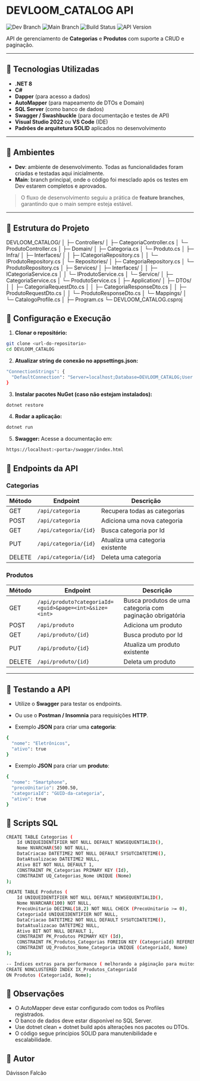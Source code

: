 # DEVLOOM_CATALOG API

![Dev Branch](https://img.shields.io/badge/branch-dev-blue)
![Main Branch](https://img.shields.io/badge/branch-main-green)
![Build Status](https://img.shields.io/badge/build-passing-brightgreen)
![API Version](https://img.shields.io/badge/version-1.0.0-yellow)

API de gerenciamento de **Categorias** e **Produtos** com suporte a CRUD e paginação.

---

## 🔹 Tecnologias Utilizadas

- **.NET 8**  
- **C#**  
- **Dapper** (para acesso a dados)  
- **AutoMapper** (para mapeamento de DTOs e Domain)  
- **SQL Server** (como banco de dados)  
- **Swagger / Swashbuckle** (para documentação e testes de API)  
- **Visual Studio 2022** ou **VS Code** (IDE)  
- **Padrões de arquitetura SOLID** aplicados no desenvolvimento

---

## 🔹 Ambientes

- **Dev**: ambiente de desenvolvimento. Todas as funcionalidades foram criadas e testadas aqui inicialmente.  
- **Main**: branch principal, onde o código foi mesclado após os testes em Dev estarem completos e aprovados.  

> O fluxo de desenvolvimento seguiu a prática de **feature branches**, garantindo que o main sempre esteja estável.

---

## 🔹 Estrutura do Projeto

DEVLOOM_CATALOG/
│
├─ Controllers/
│ ├─ CategoriaController.cs
│ └─ ProdutoController.cs
│
├─ Domain/
│ ├─ Categoria.cs
│ └─ Produto.cs
│
├─ Infra/
│ ├─ Interfaces/
│ │ ├─ ICategoriaRepository.cs
│ │ └─ IProdutoRepository.cs
│ └─ Repositories/
│ ├─ CategoriaRepository.cs
│ └─ ProdutoRepository.cs
│
├─ Services/
│ ├─ Interfaces/
│ │ ├─ ICategoriaService.cs
│ │ └─ IProdutoService.cs
│ └─ Service/
│ ├─ CategoriaService.cs
│ └─ ProdutoService.cs
│
├─ Application/
│ ├─ DTOs/
│ │ ├─ CategoriaRequestDto.cs
│ │ ├─ CategoriaResponseDto.cs
│ │ ├─ ProdutoRequestDto.cs
│ │ └─ ProdutoResponseDto.cs
│ └─ Mappings/
│ └─ CatalogoProfile.cs
│
├─ Program.cs
└─ DEVLOOM_CATALOG.csproj


## 🔹 Configuração e Execução

1. **Clonar o repositório:**

```bash
git clone <url-do-repositorio>
cd DEVLOOM_CATALOG
```

2. **Atualizar string de conexão no appsettings.json:**

```bash
"ConnectionStrings": {
  "DefaultConnection": "Server=localhost;Database=DEVLOOM_CATALOG;User Id=sa;Password=SuaSenha123;"
}
```

3. **Instalar pacotes NuGet (caso não estejam instalados):**
```bash
dotnet restore
```

4. **Rodar a aplicação:**
```bash
dotnet run
```

5. **Swagger:**
Acesse a documentação em:
```bash
https://localhost:<porta>/swagger/index.html
```

## 🔹 Endpoints da API

### Categorias

| Método | Endpoint | Descrição |
|--------|----------|-----------|
| GET    | `/api/categoria` | Recupera todas as categorias |
| POST   | `/api/categoria` | Adiciona uma nova categoria |
| GET    | `/api/categoria/{id}` | Busca categoria por Id |
| PUT    | `/api/categoria/{id}` | Atualiza uma categoria existente |
| DELETE | `/api/categoria/{id}` | Deleta uma categoria |

### Produtos

| Método | Endpoint | Descrição |
|--------|----------|-----------|
| GET    | `/api/produto?categoriaId=<guid>&page=<int>&size=<int>` | Busca produtos de uma categoria com paginação obrigatória |
| POST   | `/api/produto` | Adiciona um produto |
| GET    | `/api/produto/{id}` | Busca produto por Id |
| PUT    | `/api/produto/{id}` | Atualiza um produto existente |
| DELETE | `/api/produto/{id}` | Deleta um produto |

---

## 🔹 Testando a API
- Utilize o **Swagger** para testar os endpoints.
- Ou use o **Postman / Insomnia** para requisições **HTTP**.

- Exemplo **JSON** para criar uma **categoria**:
```bash
{
  "nome": "Eletrônicos",
  "ativo": true
}
```

- Exemplo **JSON** para criar um **produto**:
```bash
{
  "nome": "Smartphone",
  "precoUnitario": 2500.50,
  "categoriaId": "GUID-da-categoria",
  "ativo": true
}
```

## 🔹 Scripts SQL

```bash
CREATE TABLE Categorias (
    Id UNIQUEIDENTIFIER NOT NULL DEFAULT NEWSEQUENTIALID(),
    Nome NVARCHAR(50) NOT NULL,
    DataCriacao DATETIME2 NOT NULL DEFAULT SYSUTCDATETIME(),
    DataAtualizacao DATETIME2 NULL,
    Ativo BIT NOT NULL DEFAULT 1,
    CONSTRAINT PK_Categorias PRIMARY KEY (Id),
    CONSTRAINT UQ_Categorias_Nome UNIQUE (Nome) 
);

CREATE TABLE Produtos (
    Id UNIQUEIDENTIFIER NOT NULL DEFAULT NEWSEQUENTIALID(),
    Nome NVARCHAR(100) NOT NULL,
    PrecoUnitario DECIMAL(18,2) NOT NULL CHECK (PrecoUnitario >= 0),
    CategoriaId UNIQUEIDENTIFIER NOT NULL,
    DataCriacao DATETIME2 NOT NULL DEFAULT SYSUTCDATETIME(),
    DataAtualizacao DATETIME2 NULL,
    Ativo BIT NOT NULL DEFAULT 1,
    CONSTRAINT PK_Produtos PRIMARY KEY (Id),
    CONSTRAINT FK_Produtos_Categorias FOREIGN KEY (CategoriaId) REFERENCES Categorias(Id) ON DELETE CASCADE,
    CONSTRAINT UQ_Produtos_Nome_Categoria UNIQUE (CategoriaId, Nome) 
);

-- Índices extras para performance ( melhorando a páginação para muitos dados, alta escalabilidade )
CREATE NONCLUSTERED INDEX IX_Produtos_CategoriaId
ON Produtos (CategoriaId, Nome);
```

## 🔹 Observações
- O AutoMapper deve estar configurado com todos os Profiles registrados.
- O banco de dados deve estar disponível no SQL Server.
- Use dotnet clean + dotnet build após alterações nos pacotes ou DTOs.
- O código segue princípios SOLID para manutenibilidade e escalabilidade.

## 🔹 Autor
Dávisson Falcão
